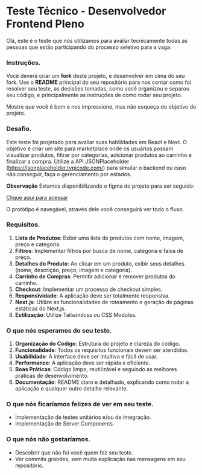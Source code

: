 # Teste Técnico - Desenvolvedor Frontend Pleno

Olá, este é o teste que nós utilizamos para avaliar tecnicamente todas as pessoas que estão participando do processo seletivo para a vaga.

### Instruções.
Você deverá criar um **fork** deste projeto, e desenvolver em cima do seu fork. Use o **README** principal do seu repositório para nos contar como foi resolver seu teste, as decisões tomadas, como você organizou e separou seu código, e principalmente as instruções de como rodar seu projeto.

Mostre que você é bom e nos impressione, mas não esqueça do objetivo do projeto.

### Desafio.
Este teste foi projetado para avaliar suas habilidades em React e Next. O objetivo é criar um site para marketplace onde os usuários possam visualizar produtos, filtrar por categorias, adicionar produtos ao carrinho e finalizar a compra. Utilize a API JSONPlaceholder (https://jsonplaceholder.typicode.com/) para simular o backend ou caso não conseguir, faça o gerenciamento por estados.

**Observação**
Estamos disponibilizando o figma do projeto para ser seguido: 

[Clique aqui para acessar](https://www.figma.com/file/t3XDiGItGX4GAHtGavTT25/E-commerce-FLOW?type=design&node-id=0%3A1&mode=design&t=f013LDpyzTW6HN55-1)

O protótipo é navegável, através dele você conseguirá ver todo o fluxo.

### Requisitos.
1. **Lista de Produtos**: Exibir uma lista de produtos com nome, imagem, preço e categoria.
2. **Filtros**: Implementar filtros por busca de nome, categoria e faixa de preço.
3. **Detalhes do Produto**: Ao clicar em um produto, exibir seus detalhes (nome, descrição, preço, imagem e categoria).
4. **Carrinho de Compras**: Permitir adicionar e remover produtos do carrinho.
5. **Checkout**: Implementar um processo de checkout simples.
6. **Responsividade**: A aplicação deve ser totalmente responsiva.
7. **Next.js**: Utilize as funcionalidades de roteamento e geração de páginas estáticas do Next.js.
8. **Estilização**: Utilize Tailwindcss ou CSS Modules.

### O que nós esperamos do seu teste.
1. **Organização do Código**: Estrutura do projeto e clareza do código.
2. **Funcionalidade**: Todos os requisitos funcionais devem ser atendidos.
3. **Usabilidade**: A interface deve ser intuitiva e fácil de usar.
4. **Performance**: A aplicação deve ser rápida e eficiente.
5. **Boas Práticas**: Código limpo, reutilizável e seguindo as melhores práticas de desenvolvimento.
6. **Documentação**: README claro e detalhado, explicando como rodar a aplicação e qualquer outro detalhe relevante.

### O que nós ficaríamos felizes de ver em seu teste.
- Implementação de testes unitários e/ou de integração.
- Implementação de Server Components.

### O que nós não gostaríamos.
- Descobrir que não foi você quem fez seu teste.
- Ver commits grandes, sem muita explicação nas mensagens em seu repositório.